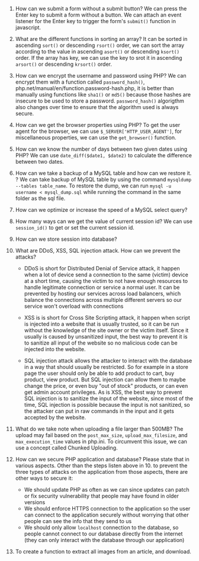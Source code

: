 1. How can we submit a form without a submit button?
   We can press the Enter key to submit a form without a button. We can attach an event listener for the Enter key to trigger the form's `submit()` function in javascript.

2. What are the different functions in sorting an array?
   It can be sorted in ascending `sort()` or descending `rsort()` order, we can sort the array according to the value in ascending `asort()` or descending `ksort()` order. If the array has key, we can use the key to srot it in ascending `arsort()` or descending `krsort()` order.

3. How can we encrypt the username and password using PHP?
   We can encrypt them with a function called `password_hash()`, php.net/manual/en/function.password-hash.php, it is better than manually using functions like `sha1()` or `md5()` because those hashes are insecure to be used to store a password. `password_hash()` algorigthm also changes over time to ensure that the algorithm used is always secure.

4. How can we get the browser properties using PHP?
   To get the user agent for the browser, we can use `$_SERVER['HTTP_USER_AGENT']`, for miscellaneous properties, we can use the `get_browser()` function.

5. How can we know the number of days between two given dates using PHP?
   We can use `date_diff($date1, $date2)` to calculate the difference between two dates.

6. How can we take a backup of a MySQL table and how can we restore it. ?
   We can take backup of MySQL table by using the command `mysqldump --tables table_name`. To restore the dump, we can run `mysql -u username < mysql_dump.sql` while running the command in the same folder as the sql file.

7. How can we optimize or increase the speed of a MySQL select query?

8. How many ways can we get the value of current session id?
   We can use `session_id()` to get or set the current session id.

9. How can we store session into database?

10. What are DDoS, XSS, SQL injection attack. How can we prevent the attacks?

    - DDoS is short for Distributed Denial of Service attack, it happen when a lot of device send a connection to the same (victim) device at a short time, causing the victim to not have enough resources to handle legitimate connection or service a normal user. It can be prevented by hosting our services across load balancers, which balance the connections across multiple different servers so our service won't overload with connections

    - XSS is is short for Cross Site Scripting attack, it happen when script is injected into a website that is usually trusted, so it can be run without the knowledge of the site owner or the victim itself. Since it usually is caused by unsanitized input, the best way to prevent it is to sanitize all input of the website so no malicious code can be injected into the website.

    - SQL injection attack allows the attacker to interact with the database in a way that should usually be restricted. So for example in a store page the user should only be able to add product to cart, buy product, view product. But SQL injection can allow them to maybe change the price, or even buy "out of stock" products, or can even get admin account privileges. As is XSS, the best way to prevent SQL injection is to sanitize the input of the website, since most of the time, SQL injection is possible because the input is not sanitized, so the attacker can put in raw commands in the input and it gets accepted by the website.

11. What do we take note when uploading a file larger than 500MB?
    The upload may fail based on the `post_max_size`, `upload_max_filesize`, and `max_execution_time` values in php.ini. To circumvent this issue, we can use a concept called Chunked Uploading.

12. How can we secure PHP application and database? Please state that in various aspects.
    Other than the steps listen above in 10. to prevent the three types of attacks on the application from those aspects, there are other ways to secure it:

    - We should update PHP as often as we can since updates can patch or fix security vulnerability that people may have found in older versions
    - We should enforce HTTPS connection to the application so the user can connect to the application securely without worrying that other people can see the info that they send to us
    - We should only allow `localhost` connection to the database, so people cannot connect to our database directly from the internet (they can only interact with the database through our application)

13. To create a function to extract all images from an article, and download.
